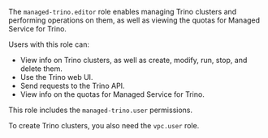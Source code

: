 The `managed-trino.editor` role enables managing Trino clusters and performing operations on them, as well as viewing the quotas for Managed Service for Trino.

Users with this role can:
* View info on Trino clusters, as well as create, modify, run, stop, and delete them.
* Use the Trino web UI.
* Send requests to the Trino API.
* View info on the quotas for Managed Service for Trino.

This role includes the `managed-trino.user` permissions.

To create Trino clusters, you also need the `vpc.user` role.
